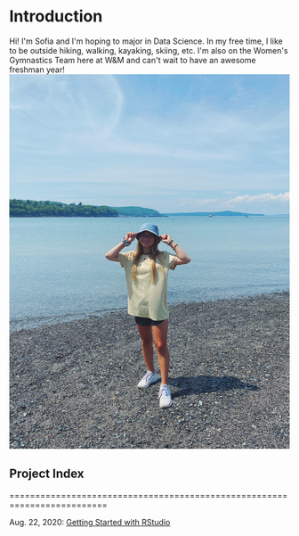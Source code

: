 # Introduction
Hi! I'm Sofia and I'm hoping to major in Data Science. In my free time, I like to be outside hiking, walking, kayaking, skiing, etc. I'm also on the Women's Gymnastics Team here at W&M and can't wait to have an awesome freshman year!
![|,50%](photo1.jpg)
## Project Index
=========================================================================

Aug. 22, 2020: [Getting Started with RStudio](08_22_20.md) 
